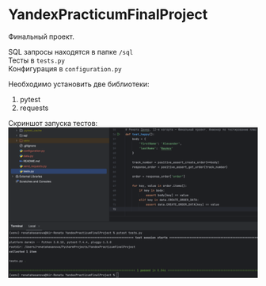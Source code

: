 # YandexPracticumFinalProject

Финальный проект.  

SQL запросы находятся в папке `/sql`  
Тесты в `tests.py`  
Конфигурация в `configuration.py`  

Необходимо установить две библиотеки:
1. pytest
2. requests  

Скриншот запуска тестов:  
![alt text](https://github.com/RenataThaher/YandexPracticumFinalProject/blob/main/screenshot/run_test.png?raw=true)
